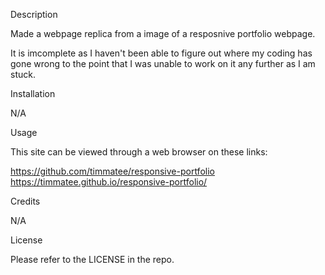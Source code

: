 Description

Made a webpage replica from a image of a resposnive portfolio webpage.

It is imcomplete as I haven't been able to figure out where my coding has gone wrong to the point that I was unable to work on it any further as I am stuck.

Installation

N/A

Usage

This site can be viewed through a web browser on these links:

https://github.com/timmatee/responsive-portfolio
https://timmatee.github.io/responsive-portfolio/

Credits

N/A

License

Please refer to the LICENSE in the repo.
